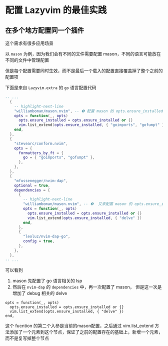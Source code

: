 # 配置 Lazyvim 的最佳实践

## 在多个地方配置同一个插件

这个需求有很多应用场景

以 `mason` 为例，因为我们会有不同的文件需要配置 mason，不同的语言可能放在不同的文件中管理配置

但是每个配置需要同时生效，而不是最后一个载入的配置直接覆盖掉了整个之前的配置项

下面是来自 `Lazyvim.extra` 的 `go` 语言配置代码

```lua
-- ...
  {
    -- highlight-next-line
    "williamboman/mason.nvim", -- ❶ 配置 mason 的 opts.ensure_installed 
    opts = function(_, opts)
      opts.ensure_installed = opts.ensure_installed or {}
      vim.list_extend(opts.ensure_installed, { "goimports", "gofumpt" })
    end,
  },
  {
    "stevearc/conform.nvim",
    opts = {
      formatters_by_ft = {
        go = { "goimports", "gofumpt" },
      },
    },
  },
  {
    "mfussenegger/nvim-dap",
    optional = true,
    dependencies = {
      {
        -- highlight-next-line
        "williamboman/mason.nvim", -- ❷  又来配置 mason 的 opts.ensure_installed
        opts = function(_, opts)
          opts.ensure_installed = opts.ensure_installed or {}
          vim.list_extend(opts.ensure_installed, { "delve" })
        end,
      },
      {
        "leoluz/nvim-dap-go",
        config = true,
      },
    },
  },
-- ...
```

可以看到

1. mason 先配置了 go 语言相关的 lsp
2. 然后在 `nvim-dap` 的 `dependencies` 中，再一次配置了  mason， 但是这一次是增加了 debug 相关的 delve 

```
opts = function(_, opts)
  opts.ensure_installed = opts.ensure_installed or {}
  vim.list_extend(opts.ensure_installed, { "delve" })
end,
```

这个 fucntion 的第二个入参是当前的mason配置，之后通过 vim.list_extend 方法添加了一个元素到这个节点，保证了之前的配置存在的基础上，新增一个元素，而不是复写掉整个节点

